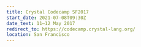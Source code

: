 ```yaml
---
title: Crystal Codecamp SF2017
start_date: 2021-07-08T09:30Z
date_text: 11–12 May 2017
redirect_to: https://codecamp.crystal-lang.org/
location: San Francisco
---
```

